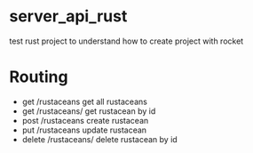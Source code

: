 # server_api_rust

test rust project to understand how to create project with rocket

# Routing
- get /rustaceans get all rustaceans
- get /rustaceans/<id> get rustacean by id
- post /rustaceans create rustacean
- put /rustaceans update rustacean
- delete /rustaceans/<id> delete rustacean by id
